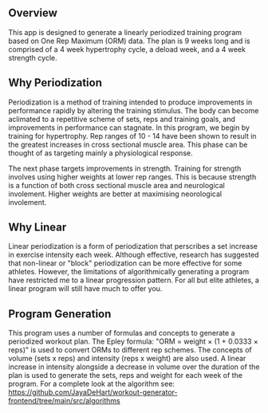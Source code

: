 ## Overview

This app is designed to generate a linearly periodized training program based on One Rep Maximum (ORM) data. The plan is 9 weeks long and is comprised of a 4 week hypertrophy cycle, a deload week, and a 4 week strength cycle.

## Why Periodization

Periodization is a method of training intended to produce improvements in performance rapidly by altering the training stimulus. The body can become aclimated to a repetitive scheme of sets, reps and training goals, and improvements in performance can stagnate. In this program, we begin by training for hypertrophy. Rep ranges of 10 - 14 have been shown to result in the greatest increases in cross sectional muscle area. This phase can be thought of as targeting mainly a physiological response.

The next phase targets improvements in strength. Training for strength involves using higher weights at lower rep ranges. This is because strength is a function of both cross sectional muscle area and neurological involement. Higher weights are better at maximising neorological involement.

## Why Linear

Linear periodization is a form of periodization that perscribes a set increase in exercise intensity each week. Although effective, research has suggested that non-linear or "block" periodization can be more effective for some athletes. However, the limitations of algorithmically generating a program have restricted me to a linear progression pattern. For all but elite athletes, a linear program will still have much to offer you.

## Program Generation

This program uses a number of formulas and concepts to generate a periodized workout plan. The Epley formula: "ORM = weight × (1 + 0.0333 × reps)" is used to convert ORMs to different rep schemes. The concepts of volume (sets x reps) and intensity (reps x weight) are also used. A linear increase in intensity alongside a decrease in volume over the duration of the plan is used to generate the sets, reps and weight for each week of the program. For a complete look at the algorithm see: https://github.com/JayaDeHart/workout-generator-frontend/tree/main/src/algorithms
